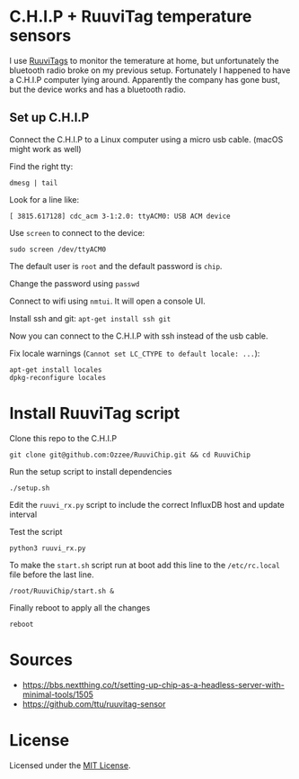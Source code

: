 # C.H.I.P + RuuviTag temperature sensors

I use [RuuviTags](https://ruuvi.com/) to monitor the temerature at home, but unfortunately the bluetooth radio broke on my previous setup. Fortunately I happened to have a C.H.I.P computer lying around. Apparently the company has gone bust, but the device works and has a bluetooth radio.

## Set up C.H.I.P

Connect the C.H.I.P to a Linux computer using a micro usb cable. (macOS might work as well)
 
Find the right tty:
```
dmesg | tail
```

Look for a line like: 
```
[ 3815.617128] cdc_acm 3-1:2.0: ttyACM0: USB ACM device
```

Use `screen` to connect to the device:
```
sudo screen /dev/ttyACM0
```

The default user is `root` and the default password is `chip`. 

Change the password using `passwd`

Connect to wifi using `nmtui`. It will open a console UI.

Install ssh and git: `apt-get install ssh git`

Now you can connect to the C.H.I.P with ssh instead of the usb cable.

Fix locale warnings (`Cannot set LC_CTYPE to default locale: ...`):
```
apt-get install locales
dpkg-reconfigure locales
```


# Install RuuviTag script

Clone this repo to the C.H.I.P
```
git clone git@github.com:Ozzee/RuuviChip.git && cd RuuviChip
```

Run the setup script to install dependencies
```
./setup.sh
```

Edit the `ruuvi_rx.py` script to include the correct InfluxDB host and update interval

Test the script
```
python3 ruuvi_rx.py
```

To make the `start.sh` script run at boot add this line to the `/etc/rc.local` file before the last line.
```
/root/RuuviChip/start.sh &
```

Finally reboot to apply all the changes
```
reboot
```


# Sources

* https://bbs.nextthing.co/t/setting-up-chip-as-a-headless-server-with-minimal-tools/1505
* https://github.com/ttu/ruuvitag-sensor

# License

Licensed under the [MIT License](LICENSE).

